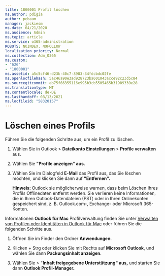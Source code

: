 ```yaml
---
title: 1800001 Profil löschen
ms.author: pdigia
author: pebaum
manager: jackiesm
ms.date: 04/21/2020
ms.audience: Admin
ms.topic: article
ms.service: o365-administration
ROBOTS: NOINDEX, NOFOLLOW
localization_priority: Normal
ms.collection: Adm_O365
ms.custom:
- "626"
- "1800001"
ms.assetid: a5c5cf46-d23b-40c7-8983-34fdcbdc02fe
ms.openlocfilehash: 5ac46a90e3ad928723ba601043acce92c23d5c84
ms.sourcegitcommit: ab75f66355116e995b3cb5505465b31989339e28
ms.translationtype: MT
ms.contentlocale: de-DE
ms.lasthandoff: 08/13/2021
ms.locfileid: "58320157"
---
```

# <a name="delete-a-profile"></a>Löschen eines Profils

Führen Sie die folgenden Schritte aus, um ein Profil zu löschen.
  
1. Wählen Sie in  Outlook \> **Dateikonto Einstellungen** \> **Profile verwalten** aus.

2. Wählen Sie **"Profile anzeigen" aus.**

3. Wählen Sie im Dialogfeld **E-Mail** das Profil aus, das Sie löschen möchten, und klicken Sie dann auf **"Entfernen".**

    **Hinweis:** Outlook sie möglicherweise warnen, dass beim Löschen Ihres Profils Offlinedaten entfernt werden. Sie verlieren keine Informationen, die in Ihren Outlook-Datendateien (PST) oder in Ihren Onlinekonten gespeichert sind, z. B. Outlook.com-, Exchange- oder Microsoft 365-Konten.
  
Informationen **Outlook für Mac** Profilverwaltung finden Sie unter [Verwalten von Profilen oder Identitäten in Outlook für Mac](https://support.office.com/article/fed2a955-74df-4a24-bef6-78a426958c4c.aspx) oder führen Sie die folgenden Schritte aus.
  
1. Öffnen Sie im Finder den Ordner **Anwendungen**.

2. Klicken + Strg oder klicken Sie mit Rechts auf **Microsoft Outlook**, und wählen Sie dann **Packungsinhalt anzeigen**.

3. Wählen  Sie \> **"Inhalt freigegebene Unterstützung" aus,** und starten Sie dann **Outlook Profil-Manager.**
